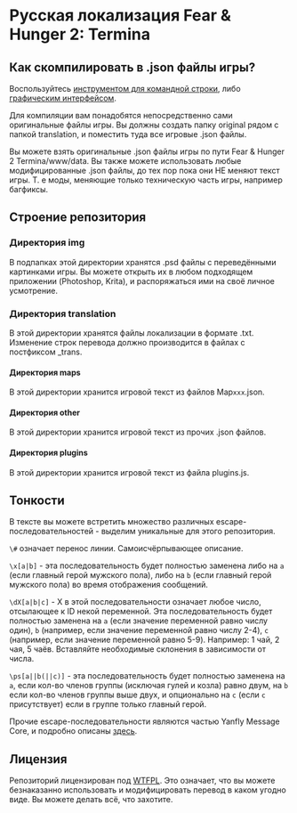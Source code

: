 # Русская локализация Fear & Hunger 2: Termina

## Как скомпилировать в .json файлы игры?

Воспользуйтесь [инструментом для командной строки](https://github.com/savannstm/rvpacker-json-txt), либо [графическим интерфейсом](https://github.com/savannstm/rpgm-translation-gui).

Для компиляции вам понадобятся непосредственно сами оригинальные файлы игры. Вы должны создать папку original рядом с папкой translation, и поместить туда все игровые .json файлы.

Вы можете взять оригинальные .json файлы игры по пути Fear & Hunger 2 Termina/www/data. Вы также можете использовать любые модифицированные .json файлы, до тех пор пока они НЕ меняют текст игры. Т. е моды, меняющие только техническую часть игры, например багфиксы.

## Строение репозитория

### Директория img

В подпапках этой директории хранятся .psd файлы с переведёнными картинками игры. Вы можете открыть их в любом подходящем приложении (Photoshop, Krita), и распоряжаться ими на своё личное усмотрение.

### Директория translation

В этой директории хранятся файлы локализации в формате .txt.
Изменение строк перевода должно производится в файлах с постфиксом \_trans.

#### Директория maps

В этой директории хранится игровой текст из файлов Map`xxx`.json.

#### Директория other

В этой директории хранится игровой текст из прочих .json файлов.

#### Директория plugins

В этой директории хранится игровой текст из файла plugins.js.

## Тонкости

В тексте вы можете встретить множество различных escape-последовательностей - выделим уникальные для этого репозитория.

`\#` означает перенос линии. Самоисчёрпывающее описание.

`\x[a|b]` - эта последовательность будет полностью заменена либо на `a` (если главный герой мужского пола), либо на `b` (если главный герой мужского пола) во время отображения сообщений.

`\dX[a|b|c]` - X в этой последовательности означает любое число, отсылающее к ID некой переменной. Эта последовательность будет полностью заменена на `a` (если значение переменной равно числу один), `b` (например, если значение переменной равно числу 2-4), `c` (например, если значение переменной равно 5-9). Например: 1 чай, 2 чая, 5 чаёв. Вставляйте необходимые склонения в зависимости от числа.

`\ps[a||b(||c)]` - эта последовательность будет полностью заменена на `a`, если кол-во членов группы (исключая гулей и козла) равно двум, на `b` если кол-во членов группы выше двух, и опционально на `c` (если `c` присутствует) если в группе только главный герой.

Прочие escape-последовательности являются частью Yanfly Message Core, и подробно описаны [здесь](<http://www.yanfly.moe/wiki/Message_Core_(YEP)>).

## Лицензия

Репозиторий лицензирован под [WTFPL](http://www.wtfpl.net/).
Это означает, что вы можете безнаказанно использовать и модифицировать перевод в каком угодно виде. Вы можете делать всё, что захотите.
